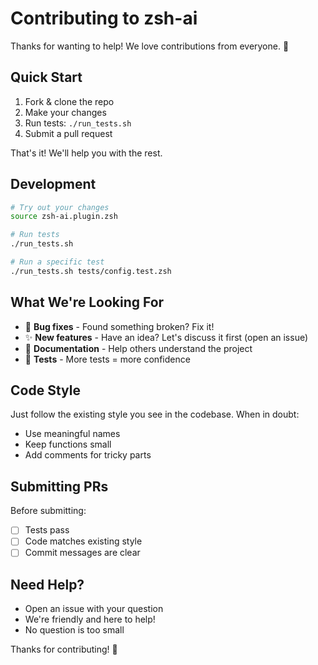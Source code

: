 # Contributing to zsh-ai

Thanks for wanting to help! We love contributions from everyone. 💙

## Quick Start

1. Fork & clone the repo
2. Make your changes
3. Run tests: `./run_tests.sh`
4. Submit a pull request

That's it! We'll help you with the rest.

## Development

```bash
# Try out your changes
source zsh-ai.plugin.zsh

# Run tests
./run_tests.sh

# Run a specific test
./run_tests.sh tests/config.test.zsh
```

## What We're Looking For

- 🐛 **Bug fixes** - Found something broken? Fix it!
- ✨ **New features** - Have an idea? Let's discuss it first (open an issue)
- 📝 **Documentation** - Help others understand the project
- 🧪 **Tests** - More tests = more confidence

## Code Style

Just follow the existing style you see in the codebase. When in doubt:
- Use meaningful names
- Keep functions small
- Add comments for tricky parts

## Submitting PRs

Before submitting:
- [ ] Tests pass
- [ ] Code matches existing style
- [ ] Commit messages are clear

## Need Help?

- Open an issue with your question
- We're friendly and here to help!
- No question is too small

Thanks for contributing! 🎉